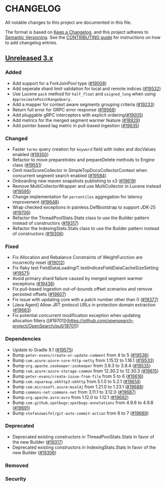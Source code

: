 # CHANGELOG
All notable changes to this project are documented in this file.

The format is based on [Keep a Changelog](https://keepachangelog.com/en/1.0.0/), and this project adheres to [Semantic Versioning](https://semver.org/spec/v2.0.0.html). See the [CONTRIBUTING guide](./CONTRIBUTING.md#Changelog) for instructions on how to add changelog entries.

## [Unreleased 3.x]
### Added

- Add support for a ForkJoinPool type ([#19008](https://github.com/opensearch-project/OpenSearch/pull/19008))
- Add seperate shard limit validation for local and remote indices ([#19532](https://github.com/opensearch-project/OpenSearch/pull/19532))
- Use Lucene `pack` method for `half_float` and `usigned_long` when using `ApproximatePointRangeQuery`.
- Add a mapper for context aware segments grouping criteria ([#19233](https://github.com/opensearch-project/OpenSearch/pull/19233))
- Return full error for GRPC error response ([#19568](https://github.com/opensearch-project/OpenSearch/pull/19568))
- Add pluggable gRPC interceptors with explicit ordering([#19005](https://github.com/opensearch-project/OpenSearch/pull/19005))
- Add metrics for the merged segment warmer feature ([#18929](https://github.com/opensearch-project/OpenSearch/pull/18929))
- Add pointer based lag metric in pull-based ingestion ([#19635](https://github.com/opensearch-project/OpenSearch/pull/19635))

### Changed
- Faster `terms` query creation for `keyword` field with index and docValues enabled ([#19350](https://github.com/opensearch-project/OpenSearch/pull/19350))
- Refactor to move prepareIndex and prepareDelete methods to Engine class ([#19551](https://github.com/opensearch-project/OpenSearch/pull/19551))
- Omit maxScoreCollector in SimpleTopDocsCollectorContext when concurrent segment search enabled ([#19584](https://github.com/opensearch-project/OpenSearch/pull/19584))
- Onboarding new maven snapshots publishing to s3 ([#19619](https://github.com/opensearch-project/OpenSearch/pull/19619))
- Remove MultiCollectorWrapper and use MultiCollector in Lucene instead ([#19595](https://github.com/opensearch-project/OpenSearch/pull/19595))
- Change implementation for `percentiles` aggregation for latency improvement ([#19648](https://github.com/opensearch-project/OpenSearch/pull/19648))
- Wrap checked exceptions in painless.DefBootstrap to support JDK-25 ([#19706](https://github.com/opensearch-project/OpenSearch/pull/19706))
- Refactor the ThreadPoolStats.Stats class to use the Builder pattern instead of constructors ([#19317](https://github.com/opensearch-project/OpenSearch/pull/19317))
- Refactor the IndexingStats.Stats class to use the Builder pattern instead of constructors ([#19306](https://github.com/opensearch-project/OpenSearch/pull/19306))

### Fixed
- Fix Allocation and Rebalance Constraints of WeightFunction are incorrectly reset ([#19012](https://github.com/opensearch-project/OpenSearch/pull/19012))
- Fix flaky test FieldDataLoadingIT.testIndicesFieldDataCacheSizeSetting ([#19571](https://github.com/opensearch-project/OpenSearch/pull/19571))
- Avoid primary shard failure caused by merged segment warmer exceptions ([#19436](https://github.com/opensearch-project/OpenSearch/pull/19436))
- Fix pull-based ingestion out-of-bounds offset scenarios and remove persisted offsets ([#19607](https://github.com/opensearch-project/OpenSearch/pull/19607))
- Fix issue with updating core with a patch number other than 0 ([#19377](https://github.com/opensearch-project/OpenSearch/pull/19377))
- [Java Agent] Allow JRT protocol URLs in protection domain extraction ([#19683](https://github.com/opensearch-project/OpenSearch/pull/19683))
- Fix potential concurrent modification exception when updating allocation filters ([#19701])(https://github.com/opensearch-project/OpenSearch/pull/19701))

### Dependencies
- Update to Gradle 9.1 ([#19575](https://github.com/opensearch-project/OpenSearch/pull/19575))
- Bump `peter-evans/create-or-update-comment` from 4 to 5 ([#19536](https://github.com/opensearch-project/OpenSearch/pull/19536))
- Bump `com.azure:azure-core-http-netty` from 1.15.12 to 1.16.1 ([#19533](https://github.com/opensearch-project/OpenSearch/pull/19533))
- Bump `org.apache.zookeeper:zookeeper` from 3.9.3 to 3.9.4 ([#19535](https://github.com/opensearch-project/OpenSearch/pull/19535))
- Bump `com.azure:azure-storage-common` from 12.30.2 to 12.30.3 ([#19615](https://github.com/opensearch-project/OpenSearch/pull/19615))
- Bump `peter-evans/create-issue-from-file` from 5 to 6 ([#19616](https://github.com/opensearch-project/OpenSearch/pull/19616))
- Bump `com.squareup.okhttp3:okhttp` from 5.1.0 to 5.2.1 ([#19614](https://github.com/opensearch-project/OpenSearch/pull/19614))
- Bump `com.microsoft.azure:msal4j` from 1.21.0 to 1.23.1 ([#19688](https://github.com/opensearch-project/OpenSearch/pull/19688))
- Bump `commons-net:commons-net` from 3.11.1 to 3.12.0 ([#19687](https://github.com/opensearch-project/OpenSearch/pull/19687))
- Bump `org.apache.avro:avro` from 1.12.0 to 1.12.1 ([#19692](https://github.com/opensearch-project/OpenSearch/pull/19692))
- Bump `com.github.spotbugs:spotbugs-annotations` from 4.9.6 to 4.9.8 ([#19691](https://github.com/opensearch-project/OpenSearch/pull/19691))
- Bump `stefanzweifel/git-auto-commit-action` from 6 to 7 ([#19689](https://github.com/opensearch-project/OpenSearch/pull/19689))

### Deprecated
- Deprecated existing constructors in ThreadPoolStats.Stats in favor of the new Builder ([#19317](https://github.com/opensearch-project/OpenSearch/pull/19317))
- Deprecated existing constructors in IndexingStats.Stats in favor of the new Builder ([#19306](https://github.com/opensearch-project/OpenSearch/pull/19306))

### Removed

### Security

[Unreleased 3.x]: https://github.com/opensearch-project/OpenSearch/compare/3.3...main
